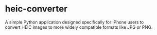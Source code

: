 # heic-converter
A simple Python application designed specifically for iPhone users to convert HEIC images to more widely compatible formats like JPG or PNG.
